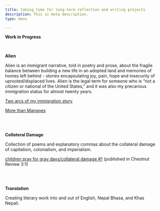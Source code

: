 ```yaml
---
title: taking time for long-term reflection and writing projects
description: This is meta description.
type: menu

---
```

**Work in Progress**

<br>

**Alien**

Alien is an immigrant narrative, told in poetry and prose, about the fragile balance between building a new life in an adopted land and memories of homes left behind - stories encapsulating joy, pain, hope and insecurity of uprooted/displaced lives. Alien is the legal term for someone who is “not a citizen or national of the United States,” and it was also my precarious immigration status for almost twenty years.

[Two arcs of my immigration story](https://lunaranjit.com/post/two-arcs-of-my-immigration-story/)

[More than Mangoes](https://lunaranjit.com/post/more-than-mangoes/)

<br><br>

**Collateral Damage**

Collection of poems and explanatory commas about the collateral damage of capitalism, colonialism, and imperialism.

[children pray for gray days/collateral damage #1](https://chestnutreview.com/children-pray-on-gray-days/) (published in Chestnut Review 3:1)

<br><br>

**Translation**

Creating literary work into and out of English, Nepal Bhasa, and Khas Nepali.